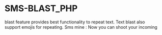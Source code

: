 # SMS-BLAST_PHP
blast feature provides best functionality to repeat text. Text blast also support emojis for repeating. Sms mine : Now you can shoot your incoming 
